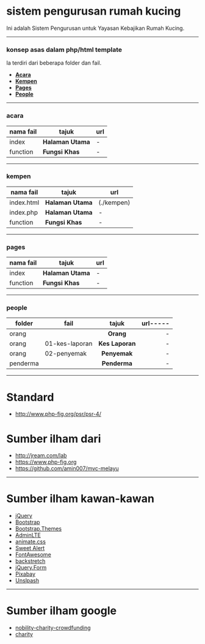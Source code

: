 # sistem pengurusan rumah kucing
Ini adalah Sistem Pengurusan untuk Yayasan Kebajikan Rumah Kucing.

___
### konsep asas dalam php/html template
Ia terdiri dari beberapa folder dan fail.

* [**Acara**](./acara)
* [**Kempen**](./kempen)
* [**Pages**](./pages)
* [**People**](./people)

___
### acara
nama fail | tajuk | url
--- | --- | ---
index | **Halaman Utama** | -
function | **Fungsi Khas** | -
___
### kempen
nama fail | tajuk | url
--- | --- | ---
index.html | **Halaman Utama** | (./kempen)
index.php | **Halaman Utama** | -
function | **Fungsi Khas** | -

___
### pages
nama fail | tajuk | url
--- | --- | ---
index | **Halaman Utama** | -
function | **Fungsi Khas** | -

___
### people

folder   | fail           | tajuk           | url-----
-------- |--------------- |:---------------:| -------:
orang    |                | **Orang**       | -
orang    | 01-kes-laporan | **Kes Laporan** | -
orang    | 02-penyemak    | **Penyemak**    | -
penderma |                | **Penderma**    | -

___
# Standard
* http://www.php-fig.org/psr/psr-4/

# Sumber ilham dari
* http://jream.com/lab
* https://www.php-fig.org
* https://github.com/amin007/mvc-melayu

___
# Sumber ilham kawan-kawan
* [jQuery](http://jquery.com)
* [Bootstrap](http://getbootstrap.com)
* [Bootstrap.Themes](http://bootstrap.themes.guide)
* [AdminLTE](https://adminlte.io/themes/AdminLTE)
* [animate.css](https://daneden.github.io/animate.css)
* [Sweet Alert](http://t4t5.github.io/sweetalert)
* [FontAwesome](http://fortawesome.github.io/Font-Awesome)
* [backstretch](http://srobbin.com/jquery-plugins/backstretch)
* [jQuery.Form](http://malsup.com/jquery/form)
* [Pixabay](https://pixabay.com)
* [Unslpash](https://unsplash.com)

___
# Sumber ilham google
* [nobility-charity-crowdfunding](https://themeforest.net/item/nobility-charity-crowdfunding-html5-template/21438467)
* [charity](https://colorlib.com/wp/cat/charity/)